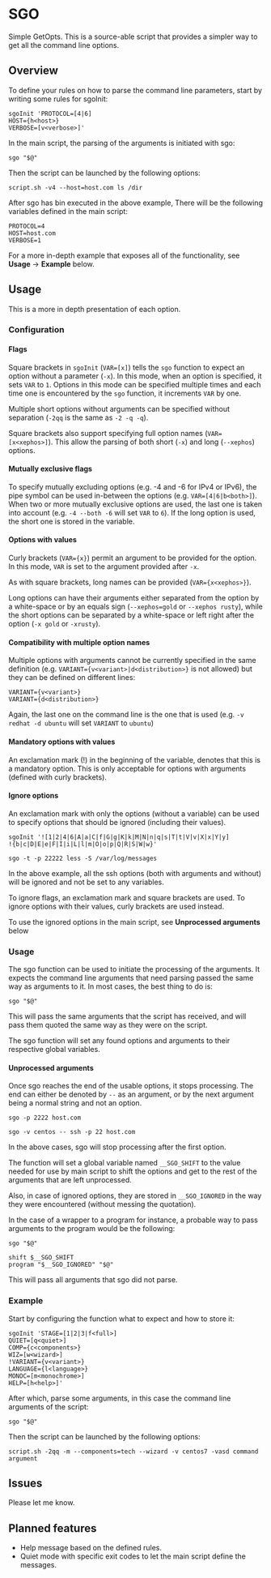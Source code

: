 # SGO
Simple GetOpts. This is a source-able script that provides a simpler way to get all the command line options.

## Overview

To define your rules on how to parse the command line parameters, start by writing some rules for sgoInit:

```
sgoInit 'PROTOCOL=[4|6]
HOST={h<host>}
VERBOSE=[v<verbose>]'
```

In the main script, the parsing of the arguments is initiated with sgo:

```
sgo "$@"
```
Then the script can be launched by the following options:

```
script.sh -v4 --host=host.com ls /dir
```

After sgo has bin executed in the above example, There will be the following variables defined in the main script:

```
PROTOCOL=4
HOST=host.com
VERBOSE=1
```

For a more in-depth example that exposes all of the functionality, see __Usage__ -> __Example__ below.

## Usage

This is a more in depth presentation of each option.

### Configuration

#### Flags

Square brackets in `sgoInit` (`VAR=[x]`) tells the `sgo` function to expect an option without a parameter (`-x`). In this mode, when an option is specified, it sets `VAR` to `1`. Options in this mode can be specified multiple times and each time one is encountered by the `sgo` function, it increments `VAR` by one.

Multiple short options without arguments can be specified without separation (`-2qq` is the same as `-2 -q -q`).

Square brackets also support specifying full option names (`VAR=[x<xephos>]`). This allow the parsing of both short (`-x`) and long (`--xephos`) options.

#### Mutually exclusive flags

To specify mutually excluding options (e.g. -4 and -6 for IPv4 or IPv6), the pipe symbol can be used in-between the options (e.g. `VAR=[4|6|b<both>]`). When two or more mutually exclusive options are used, the last one is taken into account (e.g. `-4 --both -6` will set `VAR` to `6`). If the long option is used, the short one is stored in the variable.

#### Options with values

Curly brackets (`VAR={x}`) permit an argument to be provided for the option. In this mode, `VAR` is set to the argument provided after `-x`.

As with square brackets, long names can be provided (`VAR={x<xephos>}`).

Long options can have their arguments either separated from the option by a white-space or by an equals sign (`--xephos=gold` or `--xephos rusty`), while the short options can be separated by a white-space or left right after the option (`-x gold` or `-xrusty`).

#### Compatibility with multiple option names

Multiple options with arguments cannot be currently specified in the same definition (e.g. `VARIANT={v<variant>|d<distribution>}` is not allowed) but they can be defined on different lines:

```
VARIANT={v<variant>}
VARIANT={d<distribution>}
```
Again, the last one on the command line is the one that is used (e.g. `-v redhat -d ubuntu` will set `VARIANT` to `ubuntu`)

#### Mandatory options with values

An exclamation mark (!) in the beginning of the variable, denotes that this is a mandatory option. This is only acceptable for options with arguments (defined with curly brackets).

#### Ignore options

An exclamation mark with only the options (without a variable) can be used to specify options that should be ignored (including their values).

```
sgoInit '![1|2|4|6|A|a|C|f|G|g|K|k|M|N|n|q|s|T|t|V|v|X|x|Y|y]
!{b|c|D|E|e|F|I|i|L|l|m|O|o|p|Q|R|S|W|w}'

sgo -t -p 22222 less -S /var/log/messages
```

In the above example, all the ssh options (both with arguments and without) will be ignored and not be set to any variables.

To ignore flags, an exclamation mark and square brackets are used. To ignore options with their values, curly brackets are used instead.

To use the ignored options in the main script, see __Unprocessed arguments__ below

### Usage
The sgo function can be used to initiate the processing of the arguments. It expects the command line arguments that need parsing passed the same way as arguments to it. In most cases, the best thing to do is:

```
sgo "$@"
```
This will pass the same arguments that the script has received, and will pass them quoted the same way as they were on the script.

The sgo function will set any found options and arguments to their respective global variables.

#### Unprocessed arguments

Once sgo reaches the end of the usable options, it stops processing. The end can either be denoted by `--` as an argument, or by the next argument being a normal string and not an option.

```
sgo -p 2222 host.com

sgo -v centos -- ssh -p 22 host.com
```
In the above cases, sgo will stop processing after the first option.

The function will set a global variable named `__SGO_SHIFT` to the value needed for use by main script to shift the options and get to the rest of the arguments that are left unprocessed.

Also, in case of ignored options, they are stored in `__SGO_IGNORED` in the way they were encountered (without messing the quotation).

In the case of a wrapper to a program for instance, a probable way to pass arguments to the program would be the following:

```
sgo "$@"

shift $__SGO_SHIFT
program "$__SGO_IGNORED" "$@"
```

This will pass all arguments that sgo did not parse.

### Example

Start by configuring the function what to expect and how to store it:

```
sgoInit 'STAGE=[1|2|3|f<full>]
QUIET=[q<quiet>]
COMP={c<components>}
WIZ=[w<wizard>]
!VARIANT={v<variant>}
LANGUAGE={l<language>}
MONOC=[m<monochrome>]
HELP=[h<help>]'
```

After which, parse some arguments, in this case the command line arguments of the script:

```
sgo "$@"
```
Then the script can be launched by the following options:

```
script.sh -2qq -m --components=tech --wizard -v centos7 -vasd command argument
```

## Issues
Please let me know.

## Planned features
 * Help message based on the defined rules.
 * Quiet mode with specific exit codes to let the main script define the messages.

